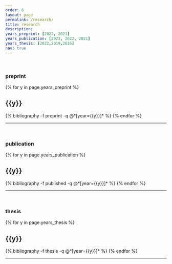 ```yaml
---
order: 6
layout: page
permalink: /research/
title: research
description: 
years_preprint: [2022, 2021]
years_publication: [2023, 2022, 2021]
years_thesis: [2022,2019,2016]
nav: true
---
```

&nbsp;
### preprint

<div class="publications">

{% for y in page.years_preprint %}
  <h2 class="year">{{y}}</h2>
  {% bibliography -f preprint -q @*[year={{y}}]* %}
{% endfor %}
</div>

---

&nbsp;


### publication

<div class="publications">

{% for y in page.years_publication %}
  <h2 class="year">{{y}}</h2>
  {% bibliography -f published -q @*[year={{y}}]* %}
{% endfor %}
</div>


___

&nbsp;


### thesis

<div class="publications">

{% for y in page.years_thesis %}
  <h2 class="year">{{y}}</h2>
  {% bibliography -f thesis -q @*[year={{y}}]* %}
{% endfor %}
</div>

___